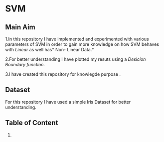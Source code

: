 # SVM

## Main Aim

1.In this repository I have implemented and experimented with various parameters of SVM in order to gain more knowledge on how SVM behaves with *Linear* as well has* Non-     Linear Data.*

2.For better understanding I have plotted my resuts using a *Desicion Boundary function*.

3.I have created this repository for knowlegde purpose .



## Dataset

For this repository I have used a simple Iris Dataset for better understanding.


## Table of Content

1. 
